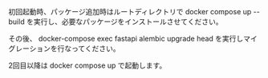 初回起動時、パッケージ追加時はルートディレクトリで
docker compose up --build
を実行し、必要なパッケージをインストールさせてください。

その後、
docker-compose exec fastapi alembic upgrade head
を実行しマイグレーションを行なってください。

2回目以降は
docker compose up
で起動します。